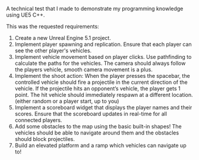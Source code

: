 A technical test that I made to demonstrate my programming knowledge using UE5 C++.

This was the requested requirements: 

1. Create a new Unreal Engine 5.1 project.
2. Implement player spawning and replication. Ensure that each player can see the other player's vehicles.
3. Implement vehicle movement based on player clicks. Use pathfinding to calculate the paths for the vehicles. The camera should always follow the players vehicle, smooth camera movement is a plus.
4. Implement the shoot action: When the player presses the spacebar, the controlled vehicle should fire a projectile in the current direction of the vehicle. If the projectile hits an opponent’s vehicle, the player gets 1 point. The hit vehicle should immediately respawn at a different location. (either random or a player start, up to you)
5. Implement a scoreboard widget that displays the player names and their scores. Ensure that the scoreboard updates in real-time for all connected players.
6. Add some obstacles to the map using the basic built-in shapes! The vehicles should be able to navigate around them and the obstacles should block projectiles.
7. Build an elevated platform and a ramp which vehicles can navigate up to!
   
